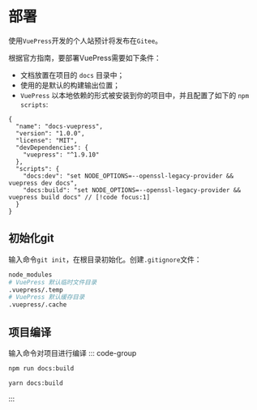 ---
---
# 部署
使用`VuePress`开发的个人站预计将发布在`Gitee`。

根据官方指南，要部署VuePress需要如下条件：
* 文档放置在项目的 `docs` 目录中；
* 使用的是默认的构建输出位置；
* `VuePress` 以本地依赖的形式被安装到你的项目中，并且配置了如下的 `npm scripts`:
```js{10}
{
  "name": "docs-vuepress",
  "version": "1.0.0",
  "license": "MIT",
  "devDependencies": {
    "vuepress": "^1.9.10"
  },
  "scripts": {
    "docs:dev": "set NODE_OPTIONS=--openssl-legacy-provider && vuepress dev docs", 
    "docs:build": "set NODE_OPTIONS=--openssl-legacy-provider && vuepress build docs" // [!code focus:1]
  }
}
```
## 初始化git
输入命令`git init`，在根目录初始化。创建`.gitignore`文件：
```sh
node_modules
# VuePress 默认临时文件目录
.vuepress/.temp
# VuePress 默认缓存目录
.vuepress/.cache
```

## 项目编译
输入命令对项目进行编译
::: code-group
```sh [npm]
npm run docs:build
```

```sh [yarn]
yarn docs:build
```
:::